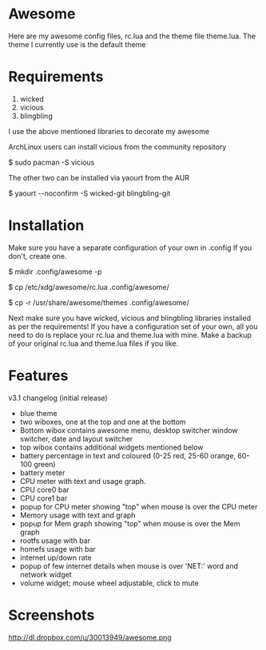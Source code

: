 Awesome
=======

Here are my awesome config files, rc.lua and the theme file theme.lua. 
The theme I currently use is the default theme

Requirements
============

1. wicked
2. vicious
3. blingbling

I use the above mentioned libraries to decorate my awesome

ArchLinux users can install vicious from the community repository

$ sudo pacman -S vicious

The other two can be installed via yaourt from the AUR

$ yaourt --noconfirm -S wicked-git blingbling-git


Installation
============

Make sure you have a separate configuration of your own in .config
If you don't, create one.

$ mkdir .config/awesome -p

$ cp /etc/xdg/awesome/rc.lua .config/awesome/

$ cp -r /usr/share/awesome/themes .config/awesome/


Next make sure you have wicked, vicious and blingbling libraries installed as per the requirements!
If you have a configuration set of your own, all you need to do is replace your rc.lua and theme.lua with mine. Make a backup of your original rc.lua and theme.lua files if you like.


Features
========

v3.1 changelog (initial release)
+ blue theme
+ two wiboxes, one at the top and one at the bottom
+ Bottom wibox contains awesome menu, desktop switcher window switcher, date and layout switcher
+ top wibox contains additional widgets mentioned below
+ battery percentage in text and coloured (0-25 red, 25-60 orange, 60-100 green)
+ battery meter
+ CPU meter with text and usage graph.
+ CPU core0 bar
+ CPU core1 bar
+ popup for CPU meter showing "top" when mouse is over the CPU meter
+ Memory usage with text and graph
+ popup for Mem graph showing "top" when mouse is over the Mem graph
+ rootfs usage with bar
+ homefs usage with bar
+ internet up/down rate
+ popup of few internet details when mouse is over 'NET:' word and network widget
+ volume widget; mouse wheel adjustable, click to mute

Screenshots
===========

http://dl.dropbox.com/u/30013949/awesome.png
